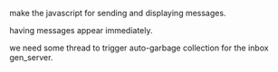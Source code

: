 make the javascript for sending and displaying messages.


having messages appear immediately.


we need some thread to trigger auto-garbage collection for the inbox gen_server.